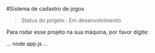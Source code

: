 #Sistema de cadastro de jogos

> Status  do  projeto : Em desenvolvimento

Para rodar esse projeto na sua máquina, por favor digite:


...
node app.js
...

